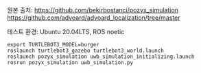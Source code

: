 원본 출처: 
https://github.com/bekirbostanci/pozyx_simulation
https://github.com/advoard/advoard_localization/tree/master

테스트 환경: Ubuntu 20.04LTS, ROS noetic

```
export TURTLEBOT3_MODEL=burger
roslaunch turtlebot3_gazebo turtlebot3_world.launch
roslaunch pozyx_simulation uwb_simulation_initializing.launch
rosrun pozyx_simulation uwb_simulation.py 
```
